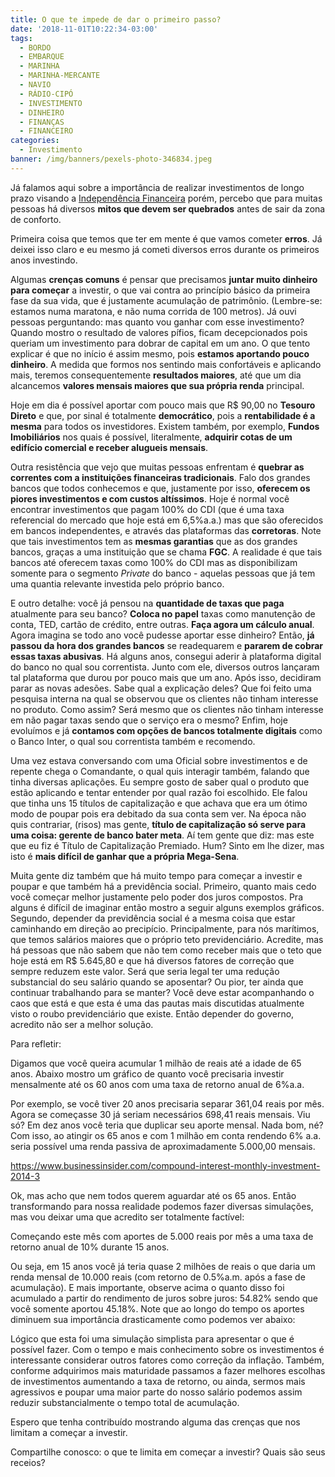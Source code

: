 ```yaml
---
title: O que te impede de dar o primeiro passo?
date: '2018-11-01T10:22:34-03:00'
tags:
  - BORDO
  - EMBARQUE
  - MARINHA
  - MARINHA-MERCANTE
  - NAVIO
  - RÁDIO-CIPÓ
  - INVESTIMENTO
  - DINHEIRO
  - FINANÇAS
  - FINANCEIRO
categories:
  - Investimento
banner: /img/banners/pexels-photo-346834.jpeg
---
```

Já falamos aqui sobre a importância de realizar investimentos de longo prazo visando a [Independência Financeira](https://www.radiocipo.com.br/artigos/rumo-%C3%A0-independ%C3%AAncia-financeira/) porém, percebo que para muitas pessoas há diversos **mitos que devem ser quebrados** antes de sair da zona de conforto.

Primeira coisa que temos que ter em mente é que vamos cometer **erros**. Já deixei isso claro e eu mesmo já cometi diversos erros durante os primeiros anos investindo. 

Algumas **crenças comuns** é pensar que precisamos **juntar muito dinheiro para começar** a investir, o que vai contra ao princípio básico da primeira fase da sua vida, que é justamente acumulação de patrimônio. (Lembre-se: estamos numa maratona, e não numa corrida de 100 metros). Já ouvi pessoas perguntando: mas quanto vou ganhar com esse investimento? Quando mostro o resultado de valores pífios, ficam decepcionados pois queriam um investimento para dobrar de capital em um ano. O que tento explicar é que no início é assim mesmo, pois **estamos aportando pouco dinheiro**. A medida que formos nos sentindo mais confortáveis e aplicando mais, teremos consequentemente **resultados maiores**, até que um dia alcancemos **valores mensais maiores que sua própria renda** principal.

Hoje em dia é possível aportar com pouco mais que R$ 90,00 no **Tesouro Direto** e que, por sinal é totalmente **democrático**, pois a **rentabilidade é a mesma** para todos os investidores. Existem também, por exemplo, **Fundos Imobiliários** nos quais é possível, literalmente, **adquirir cotas de um edifício comercial e receber alugueis mensais**.

Outra resistência que vejo que muitas pessoas enfrentam é **quebrar as correntes com a instituições financeiras tradicionais**. Falo dos grandes bancos que todos conhecemos e que, justamente por isso, **oferecem os piores investimentos e com custos altíssimos**. Hoje é normal você encontrar investimentos que pagam 100% do CDI (que é uma taxa referencial do mercado que hoje está em 6,5%a.a.) mas que são oferecidos em bancos independentes, e através das plataformas das **corretoras**. Note que tais investimentos tem as **mesmas garantias** que as dos grandes bancos, graças a uma instituição que se chama **FGC**. A realidade é que tais bancos até oferecem taxas como 100% do CDI mas as disponibilizam somente para o segmento _Private_ do banco - aquelas pessoas que já tem uma quantia relevante investida pelo próprio banco.

E outro detalhe: você já pensou na **quantidade de taxas que paga** atualmente para seu banco? **Coloca no papel** taxas como manutenção de conta, TED, cartão de crédito, entre outras. **Faça agora um cálculo anual**. Agora imagina se todo ano você pudesse aportar esse dinheiro? Então, **já passou da hora dos grandes bancos** se readequarem e **pararem de cobrar essas taxas abusivas**. Há alguns anos, consegui aderir à plataforma digital do banco no qual sou correntista. Junto com ele, diversos outros lançaram tal plataforma que durou por pouco mais que um ano. Após isso, decidiram parar as novas adesões. Sabe qual a explicação deles? Que foi feito uma pesquisa interna na qual se observou que os clientes não tinham interesse no produto. Como assim? Será mesmo que os clientes não tinham interesse em não pagar taxas sendo que o serviço era o mesmo? Enfim, hoje evoluímos e já **contamos com opções de bancos totalmente digitais** como o Banco Inter, o qual sou correntista também e recomendo.

Uma vez estava conversando com uma Oficial sobre investimentos e de repente chega o Comandante, o qual quis interagir também, falando que tinha diversas aplicações. Eu sempre gosto de saber qual o produto que estão aplicando e tentar entender por qual razão foi escolhido. Ele falou que tinha uns 15 títulos de capitalização e que achava que era um ótimo modo de poupar pois era debitado da sua conta sem ver. Na época não quis contrariar, (risos) mas gente, **título de capitalização só serve para uma coisa: gerente de banco bater meta**. Aí tem gente que diz: mas este que eu fiz é Título de Capitalização Premiado. Hum? Sinto em lhe dizer, mas isto é **mais difícil de ganhar que a própria Mega-Sena**.

Muita gente diz também que há muito tempo para começar a investir e poupar e que também há a previdência social. Primeiro, quanto mais cedo você começar melhor justamente pelo poder dos juros compostos. Pra alguns é difícil de imaginar então mostro a seguir alguns exemplos gráficos. Segundo, depender da previdência social é a mesma coisa que estar caminhando em direção ao precipício. Principalmente, para nós marítimos, que temos salários maiores que o próprio teto previdenciário. Acredite, mas há pessoas que não sabem que não tem como receber mais que o teto que hoje está em R$ 5.645,80 e que há diversos fatores de correção que sempre reduzem este valor.  Será que seria legal ter uma redução substancial do seu salário quando se aposentar? Ou pior, ter ainda que continuar trabalhando para se manter? Você deve estar acompanhando o caos que está e que esta é uma das pautas mais discutidas atualmente visto o roubo previdenciário que existe. Então depender do governo, acredito não ser a melhor solução.



Para refletir:



Digamos que você queira acumular 1 milhão de reais até a idade de 65 anos. Abaixo mostro um gráfico de quanto você precisaria investir mensalmente até os 60 anos com uma taxa de retorno anual de 6%a.a.



Por exemplo, se você tiver 20 anos precisaria separar 361,04 reais por mês. Agora se começasse 30 já seriam necessários 698,41 reais mensais. Viu só? Em dez anos você teria que duplicar seu aporte mensal. Nada bom, né? Com isso, ao atingir os 65 anos e com 1 milhão em conta rendendo 6% a.a. seria possível uma renda passiva de aproximadamente 5.000,00 mensais. 



 

https://www.businessinsider.com/compound-interest-monthly-investment-2014-3



Ok, mas acho que nem todos querem aguardar até os 65 anos. Então transformando para nossa realidade podemos fazer diversas simulações, mas vou deixar uma que acredito ser totalmente factível:



Começando este mês com aportes de 5.000 reais por mês a uma taxa de retorno anual de 10% durante 15 anos.



 

Ou seja, em 15 anos você já teria quase 2 milhões de reais o que daria um renda mensal de 10.000 reais (com retorno de 0.5%a.m. após a fase de acumulação). E mais importante, observe acima o quanto disso foi acumulado a partir do rendimento de juros sobre juros: 54.82% sendo que você somente aportou 45.18%. Note que ao longo do tempo os aportes diminuem sua importância drasticamente como podemos ver abaixo:



 

Lógico que esta foi uma simulação simplista para apresentar o que é possível fazer. Com o tempo e mais conhecimento sobre os investimentos é interessante considerar outros fatores como correção da inflação. Também, conforme adquirimos mais maturidade passamos a fazer melhores escolhas de investimentos aumentando a taxa de retorno, ou ainda, sermos mais agressivos e poupar uma maior parte do nosso salário podemos assim reduzir substancialmente o tempo total de acumulação.



Espero que tenha contribuído mostrando alguma das crenças que nos limitam a começar a investir. 



Compartilhe conosco: o que te limita em começar a investir? Quais são seus receios?

